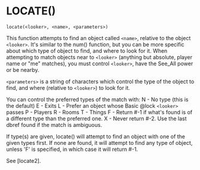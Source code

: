 # LOCATE()
`locate(<looker>, <name>, <parameters>)`

  This function attempts to find an object called `<name>`, relative to the object `<looker>`. It's similar to the num() function, but you can be more specific about which type of object to find, and where to look for it. When attempting to match objects near to `<looker>` (anything but absolute, player name or "me" matches), you must control `<looker>`, have the See_All power or be nearby.

  `<parameters>` is a string of characters which control the type of the object to find, and where (relative to `<looker>`) to look for it.

  You can control the preferred types of the match with:
    N - No type (this is the default)
    E - Exits
    L - Prefer an object whose Basic @lock `<looker>` passes
    P - Players
    R - Rooms
    T - Things
    F - Return #-1 if what's found is of a different type than the preferred one.
    X - Never return #-2. Use the last dbref found if the match is ambiguous.

  If type(s) are given, locate() will attempt to find an object with one of the given types first. If none are found, it will attempt to find any type of object, unless 'F' is specified, in which case it will return #-1.

  See [locate2].

